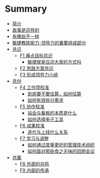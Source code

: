 # Summary

* [简介](README.md)
* [故事是这样的](01_The_Story.md)
* [有哪些不一样](02_The_Differences.md)
* [敏捷教练能力-领导力的重要组成部分]()
* [共识](design_alliance.md)
    * [F1 痛点目标共识](F1.md)
        * [敏捷就是压迫大家的方式吗]()
    * [F2 思路方案共识]()
    * [F3 形成领导力小组]()
* [共创](co_create.md)
    * [F4 工作项校准]()
        * [到底要不要估算，如何估算]()
        * [如何有效拆分需求]()
    * [F5 协作校准]()
        * [站会与看板的本质是什么]()
        * [如何选择电子工具](collaboration_tools_selection.md)
    * [F6 成果校准]()
        * [迭代与上线什么关系]()
    * [F7 学习与调整](F7.md)
        * [如何通过度量更好的管理技术组织](measurement.md)
        * [如何面对那些食之无味的回顾会议]()
* [共赢]()
    * [F8 外部的共鸣]()
    * [F9 内部的传承]()



